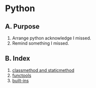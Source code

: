 <link rel="stylesheet" type="text/css" media="all" href="https://shlomo90.github.io/homepage.css" />

# Python

## A. Purpose

1. Arrange python acknowledge I missed.
2. Remind something I missed.

## B. Index

1. [classmethod and staticmethod](python_method.md)
2. [functools](python_functools.md)
3. [built-ins](python_builtin.md)


